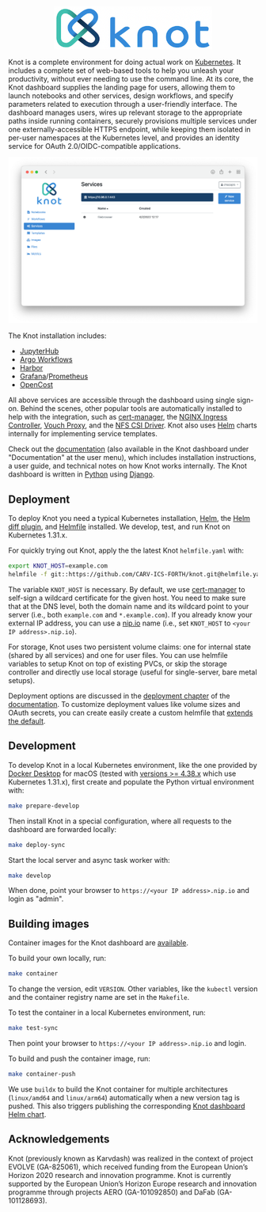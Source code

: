 <p align="center">
  <img src="https://github.com/CARV-ICS-FORTH/knot/raw/master/docs/images/logo.png" alt="Knot logo" width="320">
</p>

Knot is a complete environment for doing actual work on [Kubernetes](https://kubernetes.io). It includes a complete set of web-based tools to help you unleash your productivity, without ever needing to use the command line. At its core, the Knot dashboard supplies the landing page for users, allowing them to launch notebooks and other services, design workflows, and specify parameters related to execution through a user-friendly interface. The dashboard manages users, wires up relevant storage to the appropriate paths inside running containers, securely provisions multiple services under one externally-accessible HTTPS endpoint, while keeping them isolated in per-user namespaces at the Kubernetes level, and provides an identity service for OAuth 2.0/OIDC-compatible applications.

![Knot services screen](https://github.com/CARV-ICS-FORTH/knot/raw/master/docs/images/services-screen.png)

The Knot installation includes:
* [JupyterHub](https://jupyter.org/hub)
* [Argo Workflows](https://argoproj.github.io/workflows)
* [Harbor](https://goharbor.io)
* [Grafana](https://grafana.com)/[Prometheus](https://prometheus.io)
* [OpenCost](https://opencost.io)

All above services are accessible through the dashboard using single sign-on. Behind the scenes, other popular tools are automatically installed to help with the integration, such as [cert-manager](https://cert-manager.io), the [NGINX Ingress Controller](https://kubernetes.github.io/ingress-nginx/), [Vouch Proxy](https://github.com/vouch/vouch-proxy), and the [NFS CSI Driver](https://github.com/kubernetes-csi/csi-driver-nfs). Knot also uses [Helm](https://helm.sh) charts internally for implementing service templates.

Check out the [documentation](https://carv-ics-forth.github.io/knot/docs/) (also available in the Knot dashboard under "Documentation" at the user menu), which includes installation instructions, a user guide, and technical notes on how Knot works internally. The Knot dashboard is written in [Python](https://www.python.org) using [Django](https://www.djangoproject.com).

## Deployment

To deploy Knot you need a typical Kubernetes installation, [Helm](https://helm.sh), the [Helm diff plugin](https://github.com/databus23/helm-diff), and [Helmfile](https://github.com/roboll/helmfile) installed. We develop, test, and run Knot on Kubernetes 1.31.x.

For quickly trying out Knot, apply the the latest Knot `helmfile.yaml` with:
```bash
export KNOT_HOST=example.com
helmfile -f git::https://github.com/CARV-ICS-FORTH/knot.git@helmfile.yaml sync
```

The variable `KNOT_HOST` is necessary. By default, we use [cert-manager](https://cert-manager.io) to self-sign a wildcard certificate for the given host. You need to make sure that at the DNS level, both the domain name and its wildcard point to your server (i.e., both `example.com` and `*.example.com`). If you already know your external IP address, you can use a [nip.io](http://nip.io) name (i.e., set `KNOT_HOST` to `<your IP address>.nip.io`).

For storage, Knot uses two persistent volume claims: one for internal state (shared by all services) and one for user files. You can use helmfile variables to setup Knot on top of existing PVCs, or skip the storage controller and directly use local storage (useful for single-server, bare metal setups).

Deployment options are discussed in the [deployment chapter](https://carv-ics-forth.github.io/knot/docs/deployment.html) of the [documentation](https://carv-ics-forth.github.io/knot/docs/). To customize deployment values like volume sizes and OAuth secrets, you can create easily create a custom helmfile that [extends the default](https://helmfile.readthedocs.io/en/latest/#configuration).

## Development

To develop Knot in a local Kubernetes environment, like the one provided by [Docker Desktop](https://www.docker.com/products/docker-desktop) for macOS (tested with [versions >= 4.38.x](https://docs.docker.com/docker-for-mac/release-notes/) which use Kubernetes 1.31.x), first create and populate the Python virtual environment with:
```bash
make prepare-develop
```

Then install Knot in a special configuration, where all requests to the dashboard are forwarded locally:
```bash
make deploy-sync
```

Start the local server and async task worker with:
```bash
make develop
```

When done, point your browser to `https://<your IP address>.nip.io` and login as "admin".

## Building images

Container images for the Knot dashboard are [available](https://hub.docker.com/r/carvicsforth/knot).

To build your own locally, run:
```bash
make container
```

To change the version, edit `VERSION`. Other variables, like the `kubectl` version and the container registry name are set in the `Makefile`.

To test the container in a local Kubernetes environment, run:
```bash
make test-sync
```

Then point your browser to `https://<your IP address>.nip.io` and login.

To build and push the container image, run:
```bash
make container-push
```

We use `buildx` to build the Knot container for multiple architectures (`linux/amd64` and `linux/arm64`) automatically when a new version tag is pushed. This also triggers publishing the corresponding [Knot dashboard Helm chart](https://github.com/CARV-ICS-FORTH/knot/blob/master/chart/knot/README.md).

## Acknowledgements

Knot (previously known as Karvdash) was realized in the context of project EVOLVE (GA-825061), which received funding from the European Union’s Horizon 2020 research and innovation programme. Knot is currently supported by the European Union’s Horizon Europe research and innovation programme through projects AERO (GA-101092850) and DaFab (GA-101128693).
